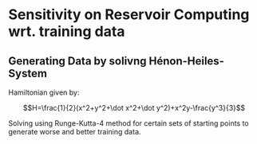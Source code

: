 <h1>Sensitivity on Reservoir Computing wrt. training data</h1>
<h2>Generating Data by solivng Hénon-Heiles-System</h2>
Hamiltonian given by:

```math
H=\frac{1}{2}(x^2+y^2+\dot x^2+\dot y^2)+x^2y-\frac{y^3}{3}
```
Solving using Runge-Kutta-4 method for certain sets of starting points to generate worse and better training data.
